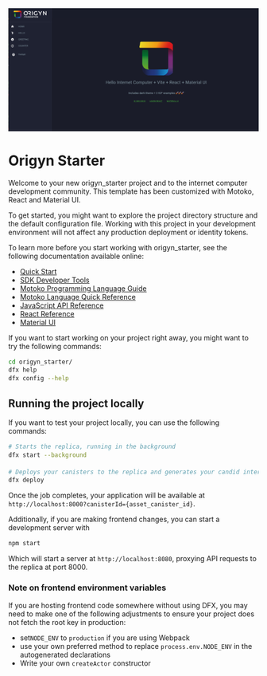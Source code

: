 <img src="https://github.com/ORIGYN-SA/origyn_starter/blob/main/src/origyn_starter_assets/assets/origyn_starter_shot.png" />

# Origyn Starter

Welcome to your new origyn_starter project and to the internet computer development community. This template has been customized with Motoko, React and Material UI.

To get started, you might want to explore the project directory structure and the default configuration file. Working with this project in your development environment will not affect any production deployment or identity tokens.

To learn more before you start working with origyn_starter, see the following documentation available online:

- [Quick Start](https://smartcontracts.org/docs/current/developer-docs/quickstart/hello10mins)
- [SDK Developer Tools](https://sdk.dfinity.org/docs/developers-guide/sdk-guide.html)
- [Motoko Programming Language Guide](https://smartcontracts.org/docs/current/developer-docs/build/languages/motoko/)
- [Motoko Language Quick Reference](https://sdk.dfinity.org/docs/language-guide/language-manual.html)
- [JavaScript API Reference](https://erxue-5aaaa-aaaab-qaagq-cai.raw.ic0.app)
- [React Reference](https://reactjs.org)
- [Material UI](https://mui.com/material-ui/getting-started/installation/)

If you want to start working on your project right away, you might want to try the following commands:

```bash
cd origyn_starter/
dfx help
dfx config --help
```

## Running the project locally

If you want to test your project locally, you can use the following commands:

```bash
# Starts the replica, running in the background
dfx start --background

# Deploys your canisters to the replica and generates your candid interface
dfx deploy
```

Once the job completes, your application will be available at `http://localhost:8000?canisterId={asset_canister_id}`.

Additionally, if you are making frontend changes, you can start a development server with

```bash
npm start
```

Which will start a server at `http://localhost:8080`, proxying API requests to the replica at port 8000.

### Note on frontend environment variables

If you are hosting frontend code somewhere without using DFX, you may need to make one of the following adjustments to ensure your project does not fetch the root key in production:

- set`NODE_ENV` to `production` if you are using Webpack
- use your own preferred method to replace `process.env.NODE_ENV` in the autogenerated declarations
- Write your own `createActor` constructor
